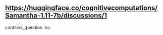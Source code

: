 ## https://huggingface.co/cognitivecomputations/Samantha-1.11-7b/discussions/1

contains_question: no